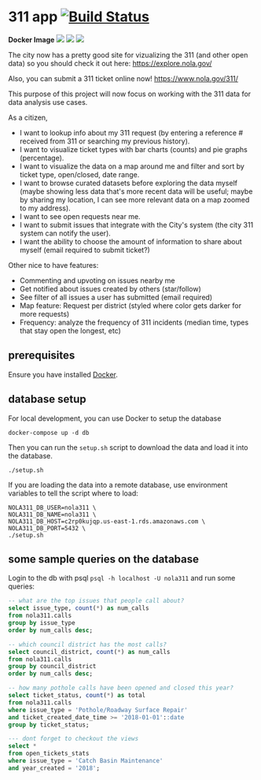# 311 app [![Build Status](https://travis-ci.org/codefornola/311.svg?branch=master)](https://travis-ci.org/codefornola/311)

**Docker Image** [![](https://images.microbadger.com/badges/image/codefornola/311.svg)](https://microbadger.com/images/codefornola/311 "Get your own image badge on microbadger.com") [![](https://images.microbadger.com/badges/version/codefornola/311.svg)](https://microbadger.com/images/codefornola/311 "Get your own version badge on microbadger.com") [![](https://images.microbadger.com/badges/commit/codefornola/311.svg)](https://microbadger.com/images/codefornola/311 "Get your own commit badge on microbadger.com")

The city now has a pretty good site for vizualizing the 311 (and other open data) so you should check it out here: https://explore.nola.gov/

Also, you can submit a 311 ticket online now! https://www.nola.gov/311/

This purpose of this project will now focus on working with the 311 data for data analysis use cases.  

As a citizen,
* I want to lookup info about my 311 request (by entering a reference # received from 311 or searching my previous history).
* I want to visualize ticket types with bar charts (counts) and pie graphs (percentage).
* I want to visualize the data on a map around me and filter and sort by ticket type, open/closed, date range.
* I want to browse curated datasets before exploring the data myself (maybe showing less data that's
more recent data will be useful; maybe by sharing my location, I can see more relevant data on a map
zoomed to my address).
* I want to see open requests near me.
* I want to submit issues that integrate with the City's system (the city 311 system can notify the user).
* I want the ability to choose the amount of information to share about myself (email required to submit ticket?)

Other nice to have features:
* Commenting and upvoting on issues nearby me
* Get notified about issues created by others (star/follow)
* See filter of all issues a user has submitted (email required)
* Map feature: Request per district (styled where color gets darker for more requests)
* Frequency: analyze the frequency of 311 incidents (median time, types
  that stay open the longest, etc)


## prerequisites

Ensure you have installed [Docker](https://www.docker.com/community-edition).

## database setup

For local development, you can use Docker to setup the database
```
docker-compose up -d db
```

Then you can run the `setup.sh` script to download the data and load it into the database.

```
./setup.sh
```

If you are loading the data into a remote database, use environment variables
to tell the script where to load:

```
NOLA311_DB_USER=nola311 \
NOLA311_DB_NAME=nola311 \
NOLA311_DB_HOST=c2rp0kujqp.us-east-1.rds.amazonaws.com \
NOLA311_DB_PORT=5432 \
./setup.sh
```

## some sample queries on the database

Login to the db with psql `psql -h localhost -U nola311` and run some queries:

```sql
-- what are the top issues that people call about?
select issue_type, count(*) as num_calls
from nola311.calls
group by issue_type
order by num_calls desc;

-- which council district has the most calls?
select council_district, count(*) as num_calls
from nola311.calls
group by council_district
order by num_calls desc;

-- how many pothole calls have been opened and closed this year?
select ticket_status, count(*) as total
from nola311.calls
where issue_type = 'Pothole/Roadway Surface Repair'
and ticket_created_date_time >= '2018-01-01'::date
group by ticket_status;

--- dont forget to checkout the views
select *
from open_tickets_stats
where issue_type = 'Catch Basin Maintenance'
and year_created = '2018';
```
